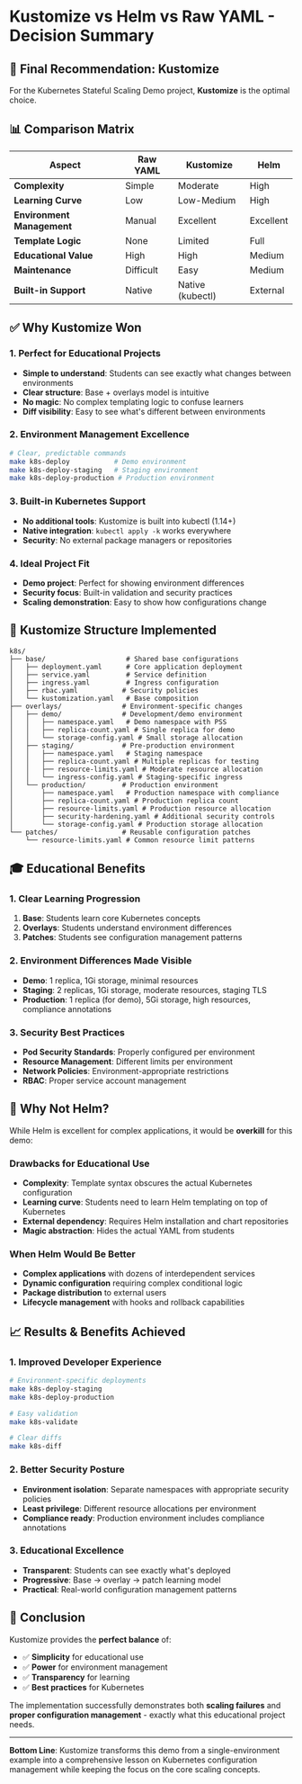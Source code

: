 # Kustomize vs Helm vs Raw YAML - Decision Summary

## 🎯 **Final Recommendation: Kustomize**

For the Kubernetes Stateful Scaling Demo project, **Kustomize** is the optimal choice.

## 📊 **Comparison Matrix**

| Aspect | Raw YAML | Kustomize | Helm |
|--------|----------|-----------|------|
| **Complexity** | Simple | Moderate | High |
| **Learning Curve** | Low | Low-Medium | High |
| **Environment Management** | Manual | Excellent | Excellent |
| **Template Logic** | None | Limited | Full |
| **Educational Value** | High | High | Medium |
| **Maintenance** | Difficult | Easy | Medium |
| **Built-in Support** | Native | Native (kubectl) | External |

## ✅ **Why Kustomize Won**

### **1. Perfect for Educational Projects**
- **Simple to understand**: Students can see exactly what changes between environments
- **Clear structure**: Base + overlays model is intuitive
- **No magic**: No complex templating logic to confuse learners
- **Diff visibility**: Easy to see what's different between environments

### **2. Environment Management Excellence**
```bash
# Clear, predictable commands
make k8s-deploy           # Demo environment
make k8s-deploy-staging   # Staging environment  
make k8s-deploy-production # Production environment
```

### **3. Built-in Kubernetes Support**
- **No additional tools**: Kustomize is built into kubectl (1.14+)
- **Native integration**: `kubectl apply -k` works everywhere
- **Security**: No external package managers or repositories

### **4. Ideal Project Fit**
- **Demo project**: Perfect for showing environment differences
- **Security focus**: Built-in validation and security practices
- **Scaling demonstration**: Easy to show how configurations change

## 🔧 **Kustomize Structure Implemented**

```
k8s/
├── base/                    # Shared base configurations
│   ├── deployment.yaml      # Core application deployment
│   ├── service.yaml         # Service definition
│   ├── ingress.yaml         # Ingress configuration
│   ├── rbac.yaml           # Security policies
│   └── kustomization.yaml   # Base composition
├── overlays/               # Environment-specific changes
│   ├── demo/               # Development/demo environment
│   │   ├── namespace.yaml   # Demo namespace with PSS
│   │   ├── replica-count.yaml # Single replica for demo
│   │   └── storage-config.yaml # Small storage allocation
│   ├── staging/            # Pre-production environment
│   │   ├── namespace.yaml   # Staging namespace
│   │   ├── replica-count.yaml # Multiple replicas for testing
│   │   ├── resource-limits.yaml # Moderate resource allocation
│   │   └── ingress-config.yaml # Staging-specific ingress
│   └── production/         # Production environment
│       ├── namespace.yaml   # Production namespace with compliance
│       ├── replica-count.yaml # Production replica count
│       ├── resource-limits.yaml # Production resource allocation
│       ├── security-hardening.yaml # Additional security controls
│       └── storage-config.yaml # Production storage allocation
└── patches/                # Reusable configuration patches
    └── resource-limits.yaml # Common resource limit patterns
```

## 🎓 **Educational Benefits**

### **1. Clear Learning Progression**
1. **Base**: Students learn core Kubernetes concepts
2. **Overlays**: Students understand environment differences
3. **Patches**: Students see configuration management patterns

### **2. Environment Differences Made Visible**
- **Demo**: 1 replica, 1Gi storage, minimal resources
- **Staging**: 2 replicas, 1Gi storage, moderate resources, staging TLS
- **Production**: 1 replica (for demo), 5Gi storage, high resources, compliance annotations

### **3. Security Best Practices**
- **Pod Security Standards**: Properly configured per environment
- **Resource Management**: Different limits per environment
- **Network Policies**: Environment-appropriate restrictions
- **RBAC**: Proper service account management

## 🚫 **Why Not Helm?**

While Helm is excellent for complex applications, it would be **overkill** for this demo:

### **Drawbacks for Educational Use**
- **Complexity**: Template syntax obscures the actual Kubernetes configuration
- **Learning curve**: Students need to learn Helm templating on top of Kubernetes
- **External dependency**: Requires Helm installation and chart repositories
- **Magic abstraction**: Hides the actual YAML from students

### **When Helm Would Be Better**
- **Complex applications** with dozens of interdependent services
- **Dynamic configuration** requiring complex conditional logic
- **Package distribution** to external users
- **Lifecycle management** with hooks and rollback capabilities

## 📈 **Results & Benefits Achieved**

### **1. Improved Developer Experience**
```bash
# Environment-specific deployments
make k8s-deploy-staging
make k8s-deploy-production

# Easy validation
make k8s-validate

# Clear diffs
make k8s-diff
```

### **2. Better Security Posture**
- **Environment isolation**: Separate namespaces with appropriate security policies
- **Least privilege**: Different resource allocations per environment
- **Compliance ready**: Production environment includes compliance annotations

### **3. Educational Excellence**
- **Transparent**: Students can see exactly what's deployed
- **Progressive**: Base → overlay → patch learning model
- **Practical**: Real-world configuration management patterns

## 🎯 **Conclusion**

Kustomize provides the **perfect balance** of:
- ✅ **Simplicity** for educational use
- ✅ **Power** for environment management  
- ✅ **Transparency** for learning
- ✅ **Best practices** for Kubernetes

The implementation successfully demonstrates both **scaling failures** and **proper configuration management** - exactly what this educational project needs.

---

**Bottom Line**: Kustomize transforms this demo from a single-environment example into a comprehensive lesson on Kubernetes configuration management while keeping the focus on the core scaling concepts.
